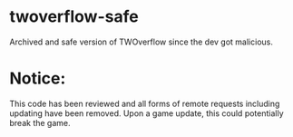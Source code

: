 # twoverflow-safe
Archived and safe version of TWOverflow since the dev got malicious.

# Notice:
This code has been reviewed and all forms of remote requests including updating have been removed. Upon a game update, this could potentially break the game.
